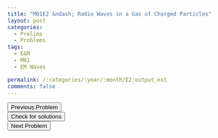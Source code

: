 ```yaml
---
title: "M01E2 &ndash; Radio Waves in a Gas of Charged Particles"
layout: post
categories:
  - Prelims
  - Problems
tags:
  - E&M
  - M01
  - EM Waves

permalink: /:categories/:year/:month/E2:output_ext
comments: false
---
```

<object data="2001M2E.pdf" type="application/pdf" width="100%" height="500"></object>

<div class='navbar'>
	<div float='left'><button onclick="window.location='E1.html'" >Previous Problem</button></div>
	<div float='center'><button onclick="window.location='https://princetonprelim.com/prelim/7/'">Check for solutions</button></div>
	<div float='right'><button onclick="window.location='E3.html'" > Next Problem</button></div>
</div>
